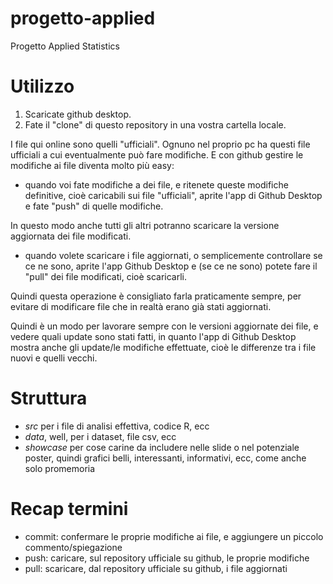 # progetto-applied
Progetto Applied Statistics

# Utilizzo
1. Scaricate github desktop.
2. Fate il "clone" di questo repository in una vostra cartella locale.

I file qui online sono quelli "ufficiali". Ognuno nel proprio pc ha questi file ufficiali a cui eventualmente può fare modifiche. E con github  gestire le modifiche ai file diventa molto più easy:

- quando voi fate modifiche a dei file, e ritenete queste modifiche definitive, cioè caricabili sui file "ufficiali", aprite l'app di Github Desktop e fate "push" di quelle modifiche. 

In questo modo anche tutti gli altri potranno scaricare la versione aggiornata dei file modificati.

- quando volete scaricare i file aggiornati, o semplicemente controllare se ce ne sono, aprite l'app Github Desktop e (se ce ne sono) potete fare il "pull" dei file modificati, cioè scaricarli.

Quindi questa operazione è consigliato farla praticamente sempre, per evitare di modificare file che in realtà erano già stati aggiornati.

Quindi è un modo per lavorare sempre con le versioni aggiornate dei file, e vedere quali update sono stati fatti, in quanto l'app di Github Desktop mostra anche gli update/le modifiche effettuate, cioè le differenze tra i file nuovi e quelli vecchi.

# Struttura
- *src* per i file di analisi effettiva, codice R, ecc
- *data*, well, per i dataset, file csv, ecc
- *showcase* per cose carine da includere nelle slide o nel potenziale poster, quindi grafici belli, interessanti, informativi, ecc, come anche solo promemoria

# Recap termini
- commit: confermare le proprie modifiche ai file, e aggiungere un piccolo commento/spiegazione
- push: caricare, sul repository ufficiale su github, le proprie modifiche
- pull: scaricare, dal repository ufficiale su github, i file aggiornati